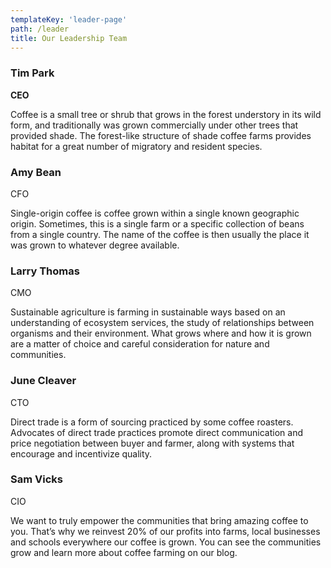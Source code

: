 ```yaml
---
templateKey: 'leader-page'
path: /leader
title: Our Leadership Team
---
```

### Tim Park
**CEO**

Coffee is a small tree or shrub that grows in the forest understory in its wild form, and traditionally was grown commercially under other trees that provided shade. The forest-like structure of shade coffee farms provides habitat for a great number of migratory and resident species.

### Amy Bean
CFO

Single-origin coffee is coffee grown within a single known geographic origin. Sometimes, this is a single farm or a specific collection of beans from a single country. The name of the coffee is then usually the place it was grown to whatever degree available.

### Larry Thomas
CMO

Sustainable agriculture is farming in sustainable ways based on an understanding of ecosystem services, the study of relationships between organisms and their environment. What grows where and how it is grown are a matter of choice and careful consideration for nature and communities.

### June Cleaver
CTO

Direct trade is a form of sourcing practiced by some coffee roasters. Advocates of direct trade practices promote direct communication and price negotiation between buyer and farmer, along with systems that encourage and incentivize quality.

### Sam Vicks
CIO

We want to truly empower the communities that bring amazing coffee to you. That’s why we reinvest 20% of our profits into farms, local businesses and schools everywhere our coffee is grown. You can see the communities grow and learn more about coffee farming on our blog.
